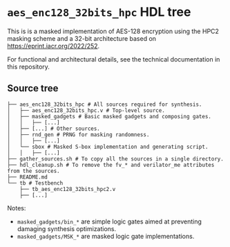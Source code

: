 # `aes_enc128_32bits_hpc` HDL tree

This is is a masked implementation of AES-128 encryption using the HPC2 masking
scheme and a 32-bit architecture based on <https://eprint.iacr.org/2022/252>.

For functional and architectural details, see the technical documentation in
this repository.

## Source tree

```
├── aes_enc128_32bits_hpc # All sources required for synthesis.
│   ├── aes_enc128_32bits_hpc.v # Top-level source.
│   ├── masked_gadgets # Basic masked gadgets and composing gates.
│   │   ├── [...]
│   ├── [...] # Other sources.
│   ├── rnd_gen # PRNG for masking randomness.
│   │   ├── [...]
│   └── sbox # Masked S-box implementation and generating script.
│   │   ├── [...]
├── gather_sources.sh # To copy all the sources in a single directory.
├── hdl_cleanup.sh # To remove the fv_* and verilator_me attributes from the sources.
├── README.md
└── tb # Testbench
    ├── tb_aes_enc128_32bits_hpc2.v
    ├── [...]
```

Notes:
- `masked_gadgets/bin_*` are simple logic gates aimed at preventing damaging synthesis optimizations.
- `masked_gadgets/MSK_*` are masked logic gate implementations.

